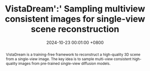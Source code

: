 ---
title:          VistaDream':' Sampling multiview consistent images for single-view scene reconstruction
date:           2024-10-23 00:01:00 +0800
selected:       true
pub:            "arXiv"
pub_date:       "2024"
pub_last:       "Text/Image-to-3D Scene Generation"
abstract: >-
  VistaDream is a training-free framework to reconstruct a high-quality 3D scene from a single-view image. The key idea is to sample multi-view consistent high-quality images from pre-trained single-view diffusion models.
  
cover_video:          assets/images/covers/vistadream.mp4
authors:
  - Haiping Wang
  - Yuan Liu†
  - Ziwei Liu
  - Zhen Dong†
  - Wenping Wang
  - Bisheng Yang
links:
  Paper: https://arxiv.org/abs/2410.16892
  Code: https://github.com/WHU-USI3DV/VistaDream
  Project Page: https://vistadream-project-page.github.io/
---